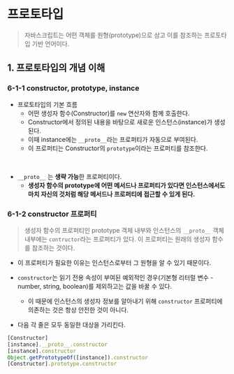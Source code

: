 # 프로토타입

> 자바스크립트는 어떤 객체를 원형(prototype)으로 삼고 이를 참조하는 프로토타입 기반 언어이다.

## 1. 프로토타입의 개념 이해

### 6-1-1 constructor, prototype, instance

- 프로토타입의 기본 흐름
  - 어떤 생성자 함수(Constructor)를 `new` 연산자와 함께 호출한다.
  - Constructor에서 정의된 내용을 바탕으로 새로운 인스턴스(instance)가 생성된다.
  - 이때 instance에는 `__proto__`라는 프로퍼티가 자동으로 부여된다.
  - 이 프로퍼티는 Constructor의 `prototype`이라는 프로퍼티를 참조한다.

<br />

- `__proto__` 는 **생략 가능**한 프로퍼티이다.
  - **생성자 함수의 prototype에 어떤 메서드나 프로퍼티가 있다면 인스턴스에서도 마치 자신의 것처럼 해당 메서드나 프로퍼티에 접근할 수 있게 된다.**

### 6-1-2 constructor 프로퍼티

> 생성자 함수의 프로퍼티인 prototype 객체 내부와 인스턴스의 `__proto__` 객체 내부에는 `contructor`라는 프로퍼티가 있다. 이 프로퍼티는 원래의 생성자 함수를 참조하는 것이다.

- 이 프로퍼티가 필요한 이유는 인스턴스로부터 그 원형을 알 수 있기 때문이다.
- `constructor`는 읽기 전용 속성이 부여된 예외적인 경우(기본형 리터럴 변수 - number, string, boolean)를 제외하고는 값을 바꿀 수 있다.
  - 이 때문에 인스턴스의 생성자 정보를 알아내기 위해 `constructor` 프로퍼티에 의존하는 것은 항상 안전한 것이 아니다.

- 다음 각 줄은 모두 동일한 대상을 가리킨다.
```js
[Constructor]
[instance].__proto__.constructor
[instance].constructor
Object.getPrototypeOf([instance]).constructor
[Constructor].prototype.constructor
```